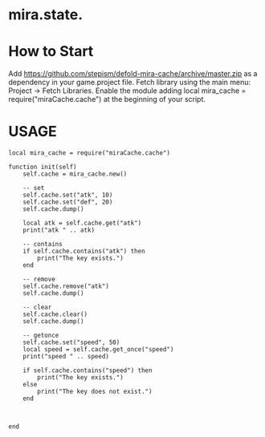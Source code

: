 # mira.state.

# How to Start

Add https://github.com/stepism/defold-mira-cache/archive/master.zip as a dependency in your game.project file.
Fetch library using the main menu: Project -> Fetch Libraries.
Enable the module adding local mira_cache = require("miraCache.cache") at the beginning of your script.



# USAGE
```
local mira_cache = require("miraCache.cache")

function init(self)
	self.cache = mira_cache.new()

	-- set
	self.cache.set("atk", 10)
	self.cache.set("def", 20)
	self.cache.dump()

	local atk = self.cache.get("atk")
	print("atk " .. atk)

	-- contains
	if self.cache.contains("atk") then
		print("The key exists.")
	end
	
	-- remove
	self.cache.remove("atk")
	self.cache.dump()

	-- clear
	self.cache.clear()
	self.cache.dump()

	-- getonce
	self.cache.set("speed", 50)
	local speed = self.cache.get_once("speed")
	print("speed " .. speed)

	if self.cache.contains("speed") then
		print("The key exists.")
	else
		print("The key does not exist.")
	end

	

end

```

